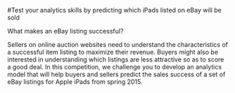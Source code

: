 #Test your analytics skills by predicting which iPads listed on eBay will be sold

What makes an eBay listing successful?

Sellers on online auction websites need to understand the characteristics of a successful item listing to maximize their revenue.  Buyers might also be interested in understanding which listings are less attractive so as to score a good deal.  In this competition, we challenge you to develop an analytics model that will help buyers and sellers predict the sales success of a set of eBay listings for Apple iPads from spring 2015.
